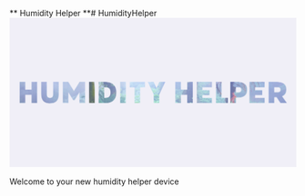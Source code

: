 ** Humidity Helper **# HumidityHelper
![Helper Image](<Humidity Helper.png>)

Welcome to your new humidity helper device